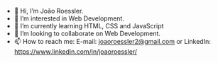 - 👋 Hi, I’m João Roessler.
- 👀 I’m interested in Web Development.
- 🌱 I’m currently learning HTML, CSS and JavaScript
- 💞️ I’m looking to collaborate on Web Development.
- 📫 How to reach me: E-mail: joaoroessler2@gmail.com or LinkedIn: https://www.linkedin.com/in/joaoroessler/
<!---
Roessler00/Roessler00 is a ✨ special ✨ repository because its `README.md` (this file) appears on your GitHub profile.
You can click the Preview link to take a look at your changes.
--->
